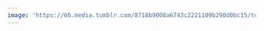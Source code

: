 ```yaml
---
image: 'https://66.media.tumblr.com/8718b9008a6743c2221109b290d0bc15/tumblr_n5xywxnSry1tbdx3so1_r1_1280.jpg'
---
```


